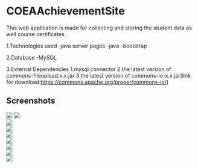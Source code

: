 # COEAAchievementSite

This web application is made for collecting and storing the student data as well course certificates.

1.Technologies used
  -java server pages
  -java
  -bootstrap
  
2.Database
  -MySQL
  
3.External Dependencies
  1.mysql connector
  2.the latest version of commons-fileupload.x.x.jar
  3.the latest version of commons-io-x.x.jar(link for download:https://commons.apache.org/proper/commons-io/)
  
## Screenshots

<img src="https://github.com/komalswami/COEAAchievement/blob/master/ss/p1.png" /> 

<img src="https://github.com/komalswami/COEAAchievement/blob/master/ss/p2.png" /> 
<br/>
<img src="https://github.com/komalswami/COEAAchievement/blob/master/ss/p3.png" /> <br>
<img src="https://github.com/komalswami/COEAAchievement/blob/master/ss/p4.png" /> <br>
<img src="https://github.com/komalswami/COEAAchievement/blob/master/ss/p5.png" /> <br>
<img src="https://github.com/komalswami/COEAAchievement/blob/master/ss/p6.png" /> <br>
<img src="https://github.com/komalswami/COEAAchievement/blob/master/ss/p7.png" /> <br>
<img src="https://github.com/komalswami/COEAAchievement/blob/master/ss/p8.png" /> <br>
<img src="https://github.com/komalswami/COEAAchievement/blob/master/ss/p9.png" /> <br>
  
